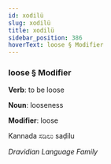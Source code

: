 ```yaml
---
id: xodilü
slug: xodilü
title: xodilü
sidebar_position: 386
hoverText: loose § Modifier
---
```


### loose § Modifier

**Verb**: to be loose

**Noun**: looseness

**Modifier**: loose

Kannada ಸಡಿಲು saḍilu 

*Dravidian Language Family*